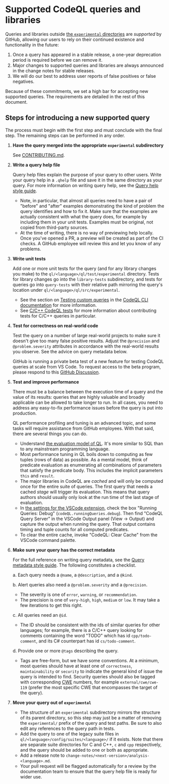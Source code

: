 # Supported CodeQL queries and libraries

Queries and libraries outside [the `experimental` directories](experimental.md) are _supported_ by GitHub, allowing our users to rely on their continued existence and functionality in the future:

1. Once a query has appeared in a stable release, a one-year deprecation period is required before we can remove it.
2. Major changes to supported queries and libraries are always announced in the change notes for stable releases.
3. We will do our best to address user reports of false positives or false negatives.

Because of these commitments, we set a high bar for accepting new supported queries. The requirements are detailed in the rest of this document.

## Steps for introducing a new supported query

The process must begin with the first step and must conclude with the final step. The remaining steps can be performed in any order.

1. **Have the query merged into the appropriate `experimental` subdirectory**

   See [CONTRIBUTING.md](../CONTRIBUTING.md).

2. **Write a query help file**

   Query help files explain the purpose of your query to other users. Write your query help in a `.qhelp` file and save it in the same directory as your query. For more information on writing query help, see the [Query help style guide](query-help-style-guide.md).

   - Note, in particular, that almost all queries need to have a pair of "before" and "after" examples demonstrating the kind of problem the query identifies and how to fix it. Make sure that the examples are actually consistent with what the query does, for example by including them in your unit tests. Examples must be original, not copied from third-party sources.
   - At the time of writing, there is no way of previewing help locally. Once you've opened a PR, a preview will be created as part of the CI checks. A GitHub employee will review this and let you know of any problems.

3. **Write unit tests**

   Add one or more unit tests for the query (and for any library changes you make) to the `ql/<language>/ql/test/experimental` directory. Tests for library changes go into the `library-tests` subdirectory, and tests for queries go into `query-tests` with their relative path mirroring the query's location under `ql/<language>/ql/src/experimental`.

   - See the section on [Testing custom queries](https://docs.github.com/en/code-security/codeql-cli/using-the-codeql-cli/testing-custom-queries) in the [CodeQL CLI documentation](https://docs.github.com/en/code-security/codeql-cli) for more information.
   - See [C/C++ CodeQL tests](/cpp/ql/test/README.md) for more information about contributing tests for C/C++ queries in particular.

4. **Test for correctness on real-world code**

   Test the query on a number of large real-world projects to make sure it doesn't give too many false positive results. Adjust the `@precision` and `@problem.severity` attributes in accordance with the real-world results you observe. See the advice on query metadata below.

   GitHub is running a private beta test of a new feature for testing CodeQL queries at scale from VS Code. To request access to the beta program, please respond to this [GitHub Discussion](https://github.com/orgs/community/discussions/40453).
   
5. **Test and improve performance**

   There must be a balance between the execution time of a query and the value of its results: queries that are highly valuable and broadly applicable can be allowed to take longer to run. In all cases, you need to address any easy-to-fix performance issues before the query is put into production.

   QL performance profiling and tuning is an advanced topic, and some tasks will require assistance from GitHub employees. With that said, there are several things you can do.

   - Understand [the evaluation model of QL](https://codeql.github.com/docs/ql-language-reference/evaluation-of-ql-programs/). It's more similar to SQL than to any mainstream programming language.
   - Most performance tuning in QL boils down to computing as few tuples (rows of data) as possible. As a mental model, think of predicate evaluation as enumerating all combinations of parameters that satisfy the predicate body. This includes the implicit parameters `this` and `result`.
   - The major libraries in CodeQL are _cached_ and will only be computed once for the entire suite of queries. The first query that needs a cached _stage_ will trigger its evaluation. This means that query authors should usually only look at the run time of the last stage of evaluation.
   - In [the settings for the VSCode extension](https://docs.github.com/en/code-security/codeql-for-vs-code/using-the-advanced-functionality-of-the-codeql-for-vs-code-extension/customizing-settings/), check the box "Running Queries: Debug" (`codeQL.runningQueries.debug`). Then find "CodeQL Query Server" in the VSCode Output panel (View -> Output) and capture the output when running the query. That output contains timing and tuple counts for all computed predicates.
   - To clear the entire cache, invoke "CodeQL: Clear Cache" from the VSCode command palette.

6. **Make sure your query has the correct metadata**

   For the full reference on writing query metadata, see the [Query metadata style guide](query-metadata-style-guide.md). The following constitutes a checklist.

   a. Each query needs a `@name`, a `@description`, and a `@kind`.

   b. Alert queries also need a `@problem.severity` and a `@precision`.

      - The severity is one of `error`, `warning`, or `recommendation`.
      - The precision is one of `very-high`, `high`, `medium` or `low`. It may take a few iterations to get this right.

   c. All queries need an `@id`.

      - The ID should be consistent with the ids of similar queries for other languages; for example, there is a C/C++ query looking for comments containing the word "TODO" which has id `cpp/todo-comment`, and its C# counterpart has id `cs/todo-comment`.

   d. Provide one or more `@tags` describing the query.

      - Tags are free-form, but we have some conventions. At a minimum, most queries should have at least one of `correctness`, `maintainability` or `security` to indicate the general kind of issue the query is intended to find. Security queries should also be tagged with corresponding [CWE](https://cwe.mitre.org/data/definitions/1000.html) numbers, for example `external/cwe/cwe-119` (prefer the most specific CWE that encompasses the target of the query).

7. **Move your query out of `experimental`**

   - The structure of an `experimental` subdirectory mirrors the structure of its parent directory, so this step may just be a matter of removing the `experimental/` prefix of the query and test paths. Be sure to also edit any references to the query path in tests.
   - Add the query to one of the legacy suite files in `ql/<language>/config/suites/<language>/` if it exists. Note that there are separate suite directories for C and C++, `c` and `cpp` respectively, and the query should be added to one or both as appropriate.
   - Add a release note to `change-notes/<next-version>/analysis-<language>.md`.
   - Your pull request will be flagged automatically for a review by the documentation team to ensure that the query help file is ready for wider use.
